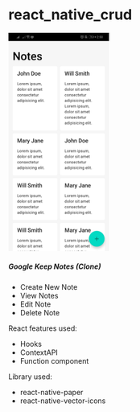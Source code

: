 # react_native_crud

<img src="https://github.com/edlynvillegas/react_native_crud/blob/main/thumbnail.jpg" alt="Thumbnail" width="200">

##### Google Keep Notes (Clone)
* Create New Note
* View Notes
* Edit Note
* Delete Note

React features used:
* Hooks
* ContextAPI
* Function component

Library used:
* react-native-paper
* react-native-vector-icons
